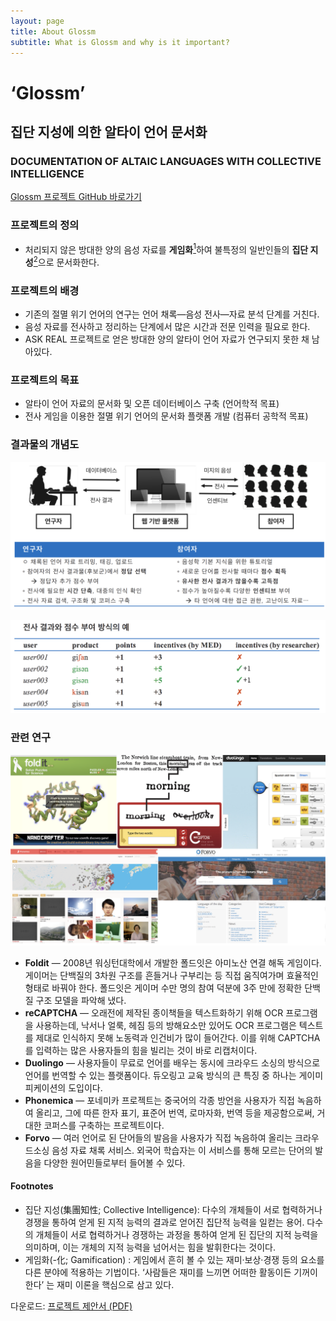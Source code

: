 ```yaml
---
layout: page
title: About Glossm
subtitle: What is Glossm and why is it important?
---
```


# ‘Glossm’ 
## 집단 지성에 의한 알타이 언어 문서화
### DOCUMENTATION OF ALTAIC LANGUAGES WITH COLLECTIVE INTELLIGENCE

[Glossm 프로젝트 GitHub 바로가기](https://github.com/glossm/)

### 프로젝트의 정의

* 처리되지 않은 방대한 양의 음성 자료를 __게임화__<a title="Jump to Footnotes" href="#footnote"><sup>1</sup></a>하여 불특정의 일반인들의 __집단 지성__<a title="Jump to Footnotes" href="#footnote"><sup>2</sup></a>으로 문서화한다.

### 프로젝트의 배경

* 기존의 절멸 위기 언어의 연구는 언어 채록—음성 전사—자료 분석 단계를 거친다.
* 음성 자료를 전사하고 정리하는 단계에서 많은 시간과 전문 인력을 필요로 한다.
* ASK REAL 프로젝트로 얻은 방대한 양의 알타이 언어 자료가 연구되지 못한 채 남아있다.

### 프로젝트의 목표

* 알타이 언어 자료의 문서화 및 오픈 데이터베이스 구축 (언어학적 목표)
* 전사 게임을 이용한 절멸 위기 언어의 문서화 플랫폼 개발 (컴퓨터 공학적 목표)

### 결과물의 개념도

![결과물의 개념도](/assets/images/concept.png)

![전사 결과와 점수 부여 방식의 예](/assets/images/points.png)

### 관련 연구

![관련 연구](/assets/images/refs.png)

* __Foldit__ — 2008년 워싱턴대학에서 개발한 폴드잇은 아미노산 연결 해독 게임이다. 게이머는 단백질의 3차원 구조를 흔들거나 구부리는 등 직접 움직여가며 효율적인 형태로 바꿔야 한다. 폴드잇은 게이머 수만 명의 참여 덕분에 3주 만에 정확한 단백질 구조 모델을 파악해 냈다.
* __reCAPTCHA__ — 오래전에 제작된 종이책들을 텍스트화하기 위해 OCR 프로그램을 사용하는데, 낙서나 얼룩, 헤짐 등의 방해요소만 있어도 OCR 프로그램은 텍스트를 제대로 인식하지 못해 노동력과 인건비가 많이 들어간다. 이를 위해 CAPTCHA를 입력하는 많은 사용자들의 힘을 빌리는 것이 바로 리캡처이다.
* __Duolingo__ — 사용자들이 무료로 언어를 배우는 동시에 크라우드 소싱의 방식으로 언어를 번역할 수 있는 플랫폼이다. 듀오링고 교육 방식의 큰 특징 중 하나는 게이미피케이션의 도입이다.
* __Phonemica__ — 포네미카 프로젝트는 중국어의 각종 방언을 사용자가 직접 녹음하여 올리고, 그에 따른 한자 표기, 표준어 번역, 로마자화, 번역 등을 제공함으로써, 거대한 코퍼스를 구축하는 프로젝트이다.
* __Forvo__ — 여러 언어로 된 단어들의 발음을 사용자가 직접 녹음하여 올리는 크라우드소싱 음성 자료 채록 서비스. 외국어 학습자는 이 서비스를 통해 모르는 단어의 발음을 다양한 원어민들로부터 들어볼 수 있다.

<a id="footnote"></a>
#### Footnotes

* 집단 지성(集團知性; Collective Intelligence): 다수의 개체들이 서로 협력하거나 경쟁을 통하여 얻게 된 지적 능력의 결과로 얻어진 집단적 능력을 일컫는 용어. 다수의 개체들이 서로 협력하거나 경쟁하는 과정을 통하여 얻게 된 집단의 지적 능력을 의미하며, 이는 개체의 지적 능력을 넘어서는 힘을 발휘한다는 것이다.
* 게임화(-化; Gamification) : 게임에서 흔히 볼 수 있는 재미·보상·경쟁 등의 요소를 다른 분야에 적용하는 기법이다. ‘사람들은 재미를 느끼면 어떠한 활동이든 기꺼이 한다’ 는 재미 이론을 핵심으로 삼고 있다.
 

다운로드: [프로젝트 제안서 (PDF)](/assets/glossm.pdf)

 